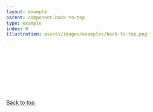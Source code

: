 ```yaml
---
layout: example
parent: component.back-to-top
type: example
index: 0
illustration: assets/images/examples/back-to-top.png
---
```

<div class="ds_back-to-top">
    <a href="#" class="ds_back-to-top__button">Back to top <svg class="ds_icon  ds_back-to-top__icon" aria-hidden="true" role="img"><use xlink:href="/assets/images/icons/icons.stack.svg#arrow_up"></use></svg></a>
</div>
